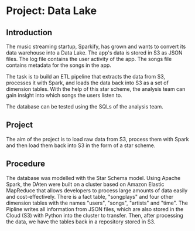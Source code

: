 # Project: Data Lake


## Introduction

The music streaming startup, Sparkify, has grown and wants to convert its data warehouse into a Data Lake. The app's data is stored in S3 as JSON files. The log file contains the user activity of the app. The songs file contains metadata for the songs in the app.

The task is to build an ETL pipeline that extracts the data from S3, processes it with Spark, and loads the data back into S3 as a set of dimension tables. With the help of this star scheme, the analysis team can gain insight into which songs the users listen to.

The database can be tested using the SQLs of the analysis team. 


## Project

The aim of the project is to load raw data from S3, process them with Spark and then load them back into S3 in the form of a star scheme.


## Procedure

The database was modelled with the Star Schema model. Using Apache Spark, the DAten were built on a cluster based on Amazon Elastic MapReduce that allows developers to process large amounts of data easily and cost-effectively. There is a fact table, "songplays" and four other dimension tables with the names "users", "songs", "artists" and "time". The Pipline writes all information from JSON files, which are also stored in the Cloud (S3) with Python into the cluster to transfer. Then, after processing the data, we have the tables back in a repository stored in S3.
